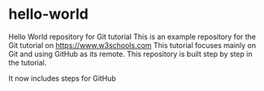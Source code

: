# hello-world
Hello World repository for Git tutorial
This is an example repository for the Git tutorial on https://www.w3schools.com
This tutorial focuses mainly on Git and using GitHub as its remote.
This repository is built step by step in the tutorial.

It now includes steps for GitHub
